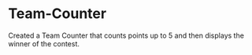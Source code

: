 # Team-Counter
Created a Team Counter that counts points up to 5 and then displays the winner of the contest.
